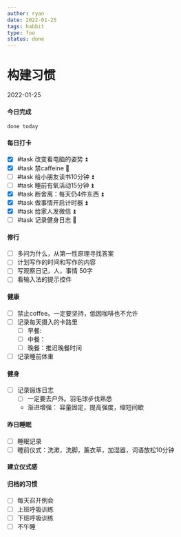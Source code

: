 ```yaml
---
author: ryan
date: 2022-01-25
tags: habbit
type: foo
status: done
---
```


# 构建习惯

2022-01-25

#### 今日完成
```tasks
done today
```

#### 每日打卡
- [x] #task 改变看电脑的姿势 ⏫
- [x] #task 禁caffeine 🔼
- [ ] #task 给小朋友读书10分钟 ⏫
- [ ] #task 睡前有氧活动15分钟 ⏫
- [x] #task 断舍离：每天仍4件东西 ⏫
- [x] #task 做事情开启计时器 ⏫
- [x] #task 给家人发微信 ⏫
- [ ] #task 记录健身日志 🔼

#### 修行

- [ ] 多问为什么，从第一性原理寻找答案
- [ ] 计划写作的时间和写作的内容
- [ ] 写观察日记，人，事情 50字
- [ ] 看输入法的提示控件

#### 健康
- [ ] 禁止coffee。一定要坚持，低因咖啡也不允许
- [ ] 记录每天摄入的卡路里
    - [ ] 早餐:  
    - [ ] 中餐：
    - [ ] 晚餐：推迟晚餐时间

- [ ] 记录睡前体重

#### 健身
- [ ] 记录锻炼日志
	- [ ] 一定要去户外。羽毛球步伐熟悉
	- 渐进增强： 容量固定，提高强度，缩短间歇

#### 昨日睡眠
- [ ] 睡眠记录
- [ ] 睡前仪式：洗漱，洗脚，薰衣草，加湿器，词语放松10分钟

#### 建立仪式感


#### 归档的习惯

- [ ] 每天召开例会
- [ ] 上班呼吸训练
- [ ] 下班呼吸训练
- [ ] 不午睡